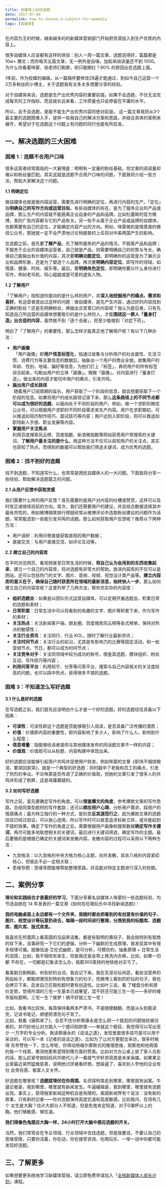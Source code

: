 ```yaml
---
title: 自媒体人如何选题
date: 2017-07-04
permalink: how-to-choose-a-subject-for-wemedia
tags: [自媒体]
---
```


在内容为王的时候，越来越多的的新媒体营销部门开始把资源投入到生产优质的内容上。

很多自媒体人应该都有这样的体验：别人一周一篇文章，选题选得好，篇篇都是 10w+ 爆文；而你每天五篇文章，无一例外是自嗨，加起来阅读量还不到 1000。为什么你看着咪蒙、徐老师们刷屏，却只能眼红？80% 的原因出在选题上面。

1年前，作为校媒的编辑，从一篇稿件要修改28遍才能通过，到如今自己运营一个3万多粉丝的小博主，关于选题我有太多太多想要分享的经验。

 对于自媒体来说，选题是生产出优秀内容的重要前提。如果不会选题，不仅无法完成每天的工作指标，而且就长远来看，工作质量也只会停留在平庸的水平。

所以，会不会选题，是能不能生产出优秀内容的绝对前提。 这一篇文章我将从3个最主要的选题困难入手，提供一些我自己的解决方案和思路，并结合具体的案例来展开，希望对于在选题这个问题上有问题的同行也能有所启发。

## 一、解决选题的三大困难    
### 困难 1：选题不合用户口味  
很多运营者经常面临的一大窘境是：明明有一定量的粉丝基础，但文章的阅读量却难以和粉丝量匹配。其实这就是选题不合用户口味的问题，下面我将介绍一些方法，帮助大家解决这个问题。

**1.1 明确定位**

做自媒体也就是做内容运营，需要先进行明确的定位，再进行内容的生产。「定位」指**明确自己的写作方向或运营目标**。有些自媒体的存在，是为了服务企业的产品或品牌，那么生产的内容就不能脱离企业自身的产品和品牌。比如杜蕾斯的官方微博，发的广告内容都与它的产品有关。另一些不从属于企业产品或品牌的自媒体，也都需要有自己的定位，才能确定内容产出的方向。例如，咪蒙做的是情感类的微信公众号，那她就一定不会严肃地讨论特朗普的上任将对中美两国产生的影响。  

在选题之前，首先要**了解产品**，先了解所服务的产品的情况，不脱离产品和品牌；不服务于企业的自媒体运营者，自己就是产品，则需要明确自己的优势与专长，确保自己能输出有价值的内容。其次要**明确功能定位**，即明确你的运营是为了展示企业和品牌形象，还是为了塑造个人品牌。再次要**明确内容定位**，即写作的领域，如情感、健康、时尚、娱乐等。最后，要**明确角色定位**，即明确你要以什么身份进行写作，例如老司机、知心姐姐或是可爱的虚拟人物。

**1.2 了解用户** 

「了解用户」指知道你面向的是什么样的用户，并**深入地挖掘用户的痛点、需求和喜好**。有运营者提出过这样的问题：做自媒体，是先产生内容，通过好的内容找到正确的粉丝？还是先明确粉丝，再输出合其胃口的内容呢？我认为是后者。只有先知道自己所运营的自媒体想要吸引的是什么样的人，才能**围绕这一群人「量身打造」出合适的内容**，虽然做不到「逐个击破」，但至少能做到「对症下药」。  

明白了「了解用户」的重要性，那么怎样才能真正地了解用户呢？有以下几种办法：  
  * **用户画像**  
  「用户画像」即**用户信息标签化**，指通过收集与分析用户的社会属性、生活习惯、消费行为等主要信息的数据后，抽象出一个用户的商业全貌。收集用户的年龄、性别、地域、偏好等信息，为他们打上「标签」，再将用户的所有标签综合起来，勾勒出用户的立体「画像」。根据「画像」，对内容进行「量身打造」，做出来的内容才能切中用户的痛点，引发共鸣。  
  * **画出用户成长路径**  
  随着用户订阅周期的延长，用户获取了一个阶段的信息，就会想要获取下一个阶段的信息。如果将用户的成长路径记录下来，那么**这条路径上的不同节点都可以成为很好的选题**，以面向处于不同阶段的用户。例如，做一个求职的微信公众号，可以根据用户求职的不同阶段需求来生产内容。用户在求职期初，可以推送如简历制作技巧、面试技巧等内容；用户达到入职阶段，则可以推送如职场新人手册、职业发展等内容。  
  * **掌握用户关注焦点**  
    利用百度搜索风云榜、百度指数、新浪微指数等网站获悉用户常搜索的关键词，**了解用户最关注的是什么**。用这种方法不仅可以获知用户的关注点，其实也获知了热点，而得到的数据可以帮助我们筛选关键词，成为优秀的选题。

### 困难 2：找不到好的选题  

找不到选题，不知道写什么，也常常是困扰自媒体人的一大问题。下面我将分享一些经验，帮助解决选题匮乏的问题。  

**2.1 从用户反馈中获取灵感**  

我们需要什么样的用户反馈？首先需要的是用户对内容的吐槽或赞赏，这样可以及时改正或继续目前的方向。其次，我们还需要用户的建议，并且结合数据选择其中最有共性的，例如微博搞笑排行榜就经常从微博评论中选取粉丝建议的问题作为话题，常常能选到一些能引发共鸣的话题。那么如何获取用户反馈呢？推荐以下两种方法：  
* 用户调研：利用问卷直接获取直观的用户数据；
* 直接交流：与用户直接交流，如评论互动等。

**2.2 建立自己的内容库**

在平时浏览网页、看视频甚至日常生活的时候，**将自己认为会用到的东西收集起来**，建立一个自己的内容库，将对选题有非常大的帮助。放进内容库的不仅可以是网站，还可以包括热门的文字、图片、音频、视频、视觉设计类产品等。**建立内容库的意义在于，确保自己随时获悉所在领域的最新消息，始终快人一步**。那么如何建立自己的内容库呢？这里列举了几种方法，帮你充实你的内容库：  
* **组织选题会**：如果是以团队形式运营自媒体，可以定期开展选题会，积累日常的选题和素材； 
* **日常积累**：日常生活中可以将看到的有趣的文字、图片等积累下来，作为写作的素材；  
* **关注热点**：关注新闻客户端、朋友圈、百度搜索风云榜等各式榜单，保持对热点的敏感性；  
* **关注行业资讯**：关注同行、行业 KOL，随时了解行业最新资讯；   
* **关注时间节点**：关注行业的前沿，尤其是有影响力的比赛等固定活动，和一些营销节点、节日，都可以成为时间节点；
* **关注竞争对手**：关注同领域中较为成功的账号，借鉴其选题、模块组织、粉丝互动、写作技巧等内容；
* **利用问答平台**：利用知乎、分答等问答平台，搜索与自己内容相关的关注度较高的问题，也可以踩中热点，获得很多不错的选题。  

### 困难 3：不知道怎么写好选题

**3.1 什么是好的选题**

在写选题之前，我们首先应该明白什么才是一个好的选题。好的选题往往具备以下因素：  
* **可读性**：可读性即这个选题是否能够吸引人阅读，是否具备广泛传播的潜质；
* **价值**：价值即内容的重要性，即内容影响了多少人，影响了什么人，影响到什么程度；
* **信息增量**：指能够给读者提供与其他媒体发布的同话题文章不一样的内容；
* **价值观**：价值观可以从标题、内容构建中体现出来。  

好的选题应该能够引起用户共鸣并促使用户转发，例如咪蒙的文章《职场不相信眼泪，要哭回家哭》，就是一个典型的好选题：同时戳中了老板和员工的痛点，引发了热烈的争议。不论咪蒙是否传递了正确的价值观，但她的文章引发了很多人的共鸣并形成了刷屏，这是毋庸置疑的。

**3.2 如何写好选题**

写作之前，首先要确定写作的角度。可以**借鉴爆文的角度**，参考爆款文章的写作思路，总结同类型题材的写作套路；还可以**顺应用户心理**，分析用户需求，踩用户的情感痛点；最为特立独行的一种方式，是刻意**反其道而行之**，因为爆款文章的选题往往已经过验证，可以放心选用，所以写作时可以故意追求标新立异，或许能起到不错的效果。确定了写作的角度之后，需要根据用户画像和搜索数据**确定写作关键词**，再尽可能多地联想相关的关键词，最后进行关键词筛选，确定写作的主题。最后要做的是根据已确定的关键词来发散内容。发散内容的过程可以采用以下两种方法：  
* 九宫格法：以九宫格的中央方格为核心主题，向外发散，其余八格的内容紧扣核心，但彼此不必一定相关联；     
* 思维导图：思维导图能够帮助整理思路，并且能对特定主题进行深入的挖掘。 

## 二、案例分享 

**理论和实践结合才是最好的学习**，下面分享著名自媒体人咪蒙的一些选题经验，均节选自她在 14 年发表的一篇文章《如何在吃喝玩乐中寻找新闻选题》：

**我的电脑桌面上永远都有一个文件夹，我随时都会把看到的有创意有价值的句子、图片、视觉设计等玩意扔进去，每隔一段时间进行整理，分类到我的标题库、选题库、图片库、版式库里。**  

我喜欢在煎蛋网上看英国的没品笑话集，都是些聪明的黄段子，我会挑特别有智商的存下来，没事研究一下它们的逻辑、分析一下幽默的生成原理，我发现其中有很多规律可循。就像伍迪·艾伦式幽默，是可分析，可模仿的，抽象原理 + 日常生活的混搭，比如，我不相信有来生，但是我还是会带上换洗内衣裤。比如，如果一切都 不存在，一切都是幻象该怎么办，我那300英镑的地毯绝对买亏了。

看美剧日剧韩剧，听到好的台词，我会记下来。我在天涯论坛闲逛，看些没营养的狗血帖子，都能顺便找到特别有想象力的句子。而微博上看到的好玩的句子，我也会拷贝下来，启发自己在取标题时更有创造性。比如叶三说，看 了楼盘分析和房价走势，觉得所谓的三宅一生基本已成奢望，混不好还可能三生一宅——多好的楼市版标题啊。三宅一生？做梦！搞不好就三生一宅！

比如，我看书比较快，每周保持看两本严肃书，不是随便翻翻，而是从头到尾读完，记读书笔记，顺便把漂亮句子背了。
​       
比如，我看《康熙来了》，会忍不住分析蔡康永是怎么把一个尴尬的问题抛给被访者的，并巧妙地让对方跳入一个提问陷阱里——单就这个题目，我觉得可以写出至少 一万字的专业分析。我读蔡康永的《说话之道》，发现里面很多技巧是可以用于采访的，可以写一本《记者的说话之道》，比如为了让对方更配合采访，很多时候得 先夸赞他一下，怎么夸呢，你得动用福尔摩斯式的推理思维，观察他和他周围的每一个线索，推测他更希望得到哪方面的赞美。比如对方办公桌上放了家人合影的话，那么赶紧夸她妈妈风华绝代儿子一看就气宇轩昂简直是未来枭雄。如果某企业家最近突然猛做慈善，说明他讨厌被看奸商，想装逼了，喜欢别人夸他的企业有社 会责任感、极富人文关怀。

好选题在哪里呢？**选题就埋伏在你周围**。名侦探柯南走到哪里，哪里就有凶案。牛逼记者是，我到哪里，哪里就有新闻发生。牛逼编辑是，我到哪里，哪里就有选题出现。事实上，获得独家新闻这种机会是有限的。美国新闻界有个说法：没有新的故事，只有新的记者——你对选题保持高度饥渴和高度敏感。比如我问，在场有几个 女生是大胸？估计大部分人不知道，但是色鬼肯定知道，对于D罩杯以上的胸，他们够敏感、够饥渴。

**我们得像色鬼感应大胸一样，24小时打开大脑中感应选题的开关。** 

当然，我们常常会在专业领域、行业领域中去找选题，但是我要说，不要让自己的思维受限，只要你活着，你在动，你在接受咨询，吃喝玩乐、一举一动中你都可能发现好选题。


## 三、了解更多  

如果想要更系统地学习新媒体营销，请立即免费申请加入「[全栈新媒体人成长计划](http://learn.bpteach.com/course/258?utm_source=zhihu.com&utm_medium=referral&utm_campaign=mkg101-1706-lx&utm_term=how_to_choose_a_subject_for_wemedia&utm_content=textlink)」课程。
